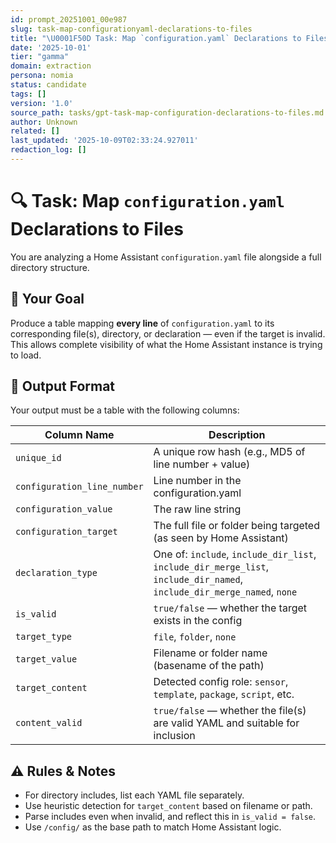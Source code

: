 ```yaml
---
id: prompt_20251001_00e987
slug: task-map-configurationyaml-declarations-to-files
title: "\U0001F50D Task: Map `configuration.yaml` Declarations to Files"
date: '2025-10-01'
tier: "gamma"
domain: extraction
persona: nomia
status: candidate
tags: []
version: '1.0'
source_path: tasks/gpt-task-map-configuration-declarations-to-files.md
author: Unknown
related: []
last_updated: '2025-10-09T02:33:24.927011'
redaction_log: []
---
```


# 🔍 Task: Map `configuration.yaml` Declarations to Files

You are analyzing a Home Assistant `configuration.yaml` file alongside a full directory structure.

## 🎯 Your Goal

Produce a table mapping **every line** of `configuration.yaml` to its corresponding file(s), directory, or declaration — even if the target is invalid. This allows complete visibility of what the Home Assistant instance is trying to load.

## 📄 Output Format

Your output must be a table with the following columns:

| Column Name | Description |
|-------------|-------------|
| `unique_id` | A unique row hash (e.g., MD5 of line number + value) |
| `configuration_line_number` | Line number in the configuration.yaml |
| `configuration_value` | The raw line string |
| `configuration_target` | The full file or folder being targeted (as seen by Home Assistant) |
| `declaration_type` | One of: `include`, `include_dir_list`, `include_dir_merge_list`, `include_dir_named`, `include_dir_merge_named`, `none` |
| `is_valid` | `true/false` — whether the target exists in the config |
| `target_type` | `file`, `folder`, `none` |
| `target_value` | Filename or folder name (basename of the path) |
| `target_content` | Detected config role: `sensor`, `template`, `package`, `script`, etc. |
| `content_valid` | `true/false` — whether the file(s) are valid YAML and suitable for inclusion |

## ⚠️ Rules & Notes

- For directory includes, list each YAML file separately.
- Use heuristic detection for `target_content` based on filename or path.
- Parse includes even when invalid, and reflect this in `is_valid = false`.
- Use `/config/` as the base path to match Home Assistant logic.

